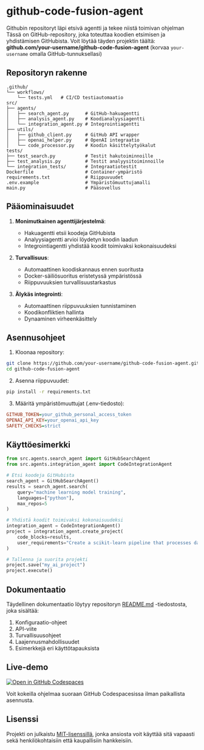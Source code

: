 # github-code-fusion-agent
Githubin repositoryt läpi etsivä agentti ja tekee niistä toimivan ohjelman
Tässä on GitHub-repository, joka toteuttaa koodien etsimisen ja yhdistämisen GitHubista. Voit löytää täyden projektin täältä:  
**github.com/your-username/github-code-fusion-agent** (korvaa `your-username` omalla GitHub-tunnuksellasi)

## Repositoryn rakenne

```
.github/
└── workflows/
    └── tests.yml   # CI/CD testiautomaatio
src/
├── agents/
│   ├── search_agent.py      # GitHub-hakuagentti
│   ├── analysis_agent.py    # Koodianalyysiagentti
│   └── integration_agent.py # Integrointiagentti
├── utils/
│   ├── github_client.py     # GitHub API wrapper
│   ├── openai_helper.py     # OpenAI integraatio
│   └── code_processor.py    # Koodin käsittelytyökalut
tests/
├── test_search.py           # Testit hakutoiminnoille
├── test_analysis.py         # Testit analyysitoiminnoille
└── integration_tests/       # Integraatiotestit
Dockerfile                   # Container-ympäristö
requirements.txt             # Riippuvuudet
.env.example                 # Ympäristömuuttujamalli
main.py                      # Pääsovellus
```

## Pääominaisuudet

1. **Monimutkainen agenttijärjestelmä**:
   - Hakuagentti etsii koodeja GitHubista
   - Analyysiagentti arvioi löydetyn koodin laadun
   - Integrointiagentti yhdistää koodit toimivaksi kokonaisuudeksi

2. **Turvallisuus**:
   - Automaattinen koodiskannaus ennen suoritusta
   - Docker-säiliösuoritus eristetyssä ympäristössä
   - Riippuvuuksien turvallisuustarkastus

3. **Älykäs integrointi**:
   - Automaattinen riippuvuuksien tunnistaminen
   - Koodikonfliktien hallinta
   - Dynaaminen virheenkäsittely

## Asennusohjeet

1. Kloonaa repository:
```bash
git clone https://github.com/your-username/github-code-fusion-agent.git
cd github-code-fusion-agent
```

2. Asenna riippuvuudet:
```bash
pip install -r requirements.txt
```

3. Määritä ympäristömuuttujat (.env-tiedosto):
```ini
GITHUB_TOKEN=your_github_personal_access_token
OPENAI_API_KEY=your_openai_api_key
SAFETY_CHECKS=strict
```

## Käyttöesimerkki

```python
from src.agents.search_agent import GitHubSearchAgent
from src.agents.integration_agent import CodeIntegrationAgent

# Etsi koodeja GitHubista
search_agent = GitHubSearchAgent()
results = search_agent.search(
    query="machine learning model training",
    languages=["python"],
    max_repos=5
)

# Yhdistä koodit toimivaksi kokonaisuudeksi
integration_agent = CodeIntegrationAgent()
project = integration_agent.create_project(
    code_blocks=results,
    user_requirements="Create a scikit-learn pipeline that processes data and trains a model"
)

# Tallenna ja suorita projekti
project.save("my_ai_project")
project.execute()
```

## Dokumentaatio

Täydellinen dokumentaatio löytyy repositoryn [README.md](https://github.com/your-username/github-code-fusion-agent/blob/main/README.md) -tiedostosta, joka sisältää:

1. Konfiguraatio-ohjeet
2. API-viite
3. Turvallisuusohjeet
4. Laajennusmahdollisuudet
5. Esimerkkejä eri käyttötapauksista

## Live-demo

[![Open in GitHub Codespaces](https://github.com/codespaces/badge.svg)](https://github.com/your-username/github-code-fusion-agent/codespaces)

Voit kokeilla ohjelmaa suoraan GitHub Codespacesissa ilman paikallista asennusta.

## Lisenssi

Projekti on julkaistu [MIT-lisenssillä](https://github.com/your-username/github-code-fusion-agent/blob/main/LICENSE), jonka ansiosta voit käyttää sitä vapaasti sekä henkilökohtaisiin että kaupallisiin hankkeisiin.
